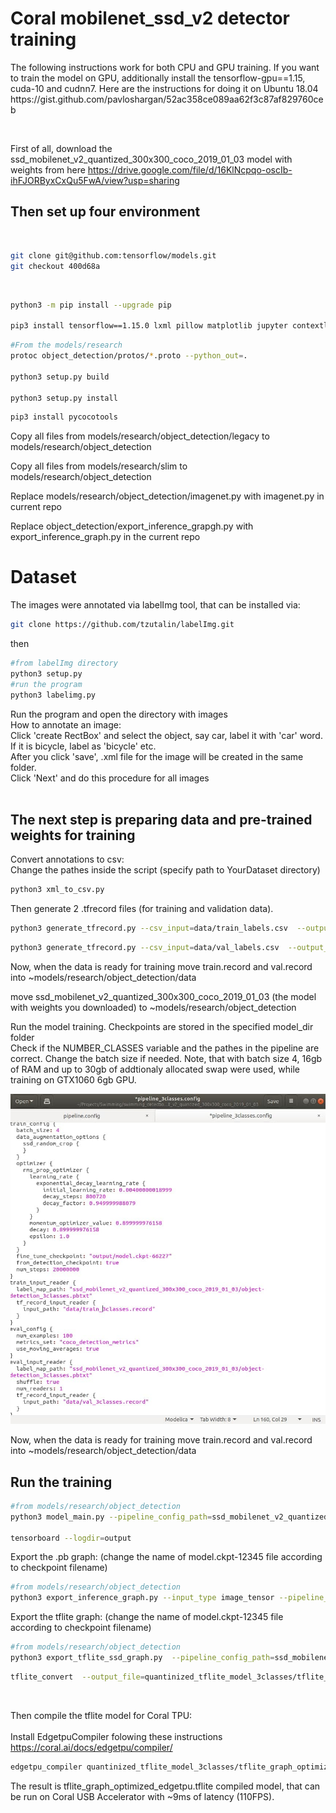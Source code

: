 
# Coral mobilenet_ssd_v2 detector training 
<p> The following instructions work for both CPU and GPU training. If you want to train the model on GPU, additionally install the tensorflow-gpu==1.15, cuda-10 and cudnn7. Here are the instructions for doing it on Ubuntu 18.04 https://gist.github.com/pavloshargan/52ac358ce089aa62f3c87af829760ceb</p>
<p>
<br/>

First of all, download the ssd_mobilenet_v2_quantized_300x300_coco_2019_01_03 model with weights from here https://drive.google.com/file/d/16KlNcpqo-oscIb-ihFJORByxCxQu5FwA/view?usp=sharing


## Then set up four environment

<br/>

```bash
git clone git@github.com:tensorflow/models.git
git checkout 400d68a
```
<br>

```bash
python3 -m pip install --upgrade pip

pip3 install tensorflow==1.15.0 lxml pillow matplotlib jupyter contextlib2 cython tf_slim pandas scipy opencv-python
```

```bash
#From the models/research
protoc object_detection/protos/*.proto --python_out=.

python3 setup.py build

python3 setup.py install
```

```bash
pip3 install pycocotools
```

Copy all files from models/research/object_detection/legacy to models/research/object_detection<br>

Copy all files from models/research/slim to models/research/object_detection<br>

Replace models/research/object_detection/imagenet.py with imagenet.py in current repo <br>

Replace object_detection/export_inference_grapgh.py with export_inference_graph.py in the current repo<br>
</p>

# Dataset

The images were annotated via labelImg tool, that can be installed via:

 ```bash
git clone https://github.com/tzutalin/labelImg.git
```
then
 ```bash
 #from labelImg directory
 python3 setup.py 
 #run the program
 python3 labelimg.py
 ```
 Run the program and open the directory with images <br>
How to annotate an image:<br>
Click 'create RectBox' and select the object, say car, label it with 'car' word. If it is bicycle, label as 'bicycle' etc.<br>
After you click 'save', .xml file for the image will be created in the same folder.<br>
Click 'Next' and do this procedure for all images
<br>
<br>

## The next step is preparing data and pre-trained weights for training 

Convert annotations to csv: <br>
Change the pathes inside the script (specify path to YourDataset directory)
```bash
python3 xml_to_csv.py
```

Then generate 2 .tfrecord files (for training and validation data).
```bash
python3 generate_tfrecord.py --csv_input=data/train_labels.csv  --output_path=data/train.record 
```

```bash
python3 generate_tfrecord.py --csv_input=data/val_labels.csv  --output_path=data/val.record 
```

Now, when the data is ready for training
move train.record and val.record into ~models/research/object_detection/data <br>

move
ssd_mobilenet_v2_quantized_300x300_coco_2019_01_03 (the model with weights you downloaded) to ~models/research/object_detection<br>


Run the model training. Checkpoints are stored in the specified model_dir  folder
<br>
Check if the NUMBER_CLASSES variable and the pathes in the pipeline are correct.
Change the batch size if needed. Note, that with batch size 4, 16gb of RAM and up to 30gb of addtionaly allocated swap were used, while training on GTX1060 6gb GPU.

![pathes](./readme_images/pathes_3classes.jpg)



Now, when the data is ready for training
move train.record and val.record into ~models/research/object_detection/data <br>



## Run the training

```bash
#from models/research/object_detection
python3 model_main.py --pipeline_config_path=ssd_mobilenet_v2_quantized_300x300_coco_2019_01_03/pipeline_3classes.config --model_dir=output --alsologtostderr

tensorboard --logdir=output
```

Export the .pb graph:
 (change the name of model.ckpt-12345 file according to checkpoint filename)

 ```bash
 #from models/research/object_detection
python3 export_inference_graph.py --input_type image_tensor --pipeline_config_path ssd_mobilenet_v2_quantized_300x300_coco_2019_01_03/pipeline_3classes.config --trained_checkpoint_prefix output/model.ckpt-12345 --output_directory new_pb_graph
```


Export the tflite graph:
 (change the name of model.ckpt-12345 file according to checkpoint filename)

 ```bash
 #from models/research/object_detection
python3 export_tflite_ssd_graph.py  --pipeline_config_path=ssd_mobilenet_v2_quantized_300x300_coco_2019_01_03/pipeline_3classes.config  --trained_checkpoint_prefix=output_classes/model.ckpt-12345  --output_directory=quantinized_tflite_model_3classes  --add_postprocessing_op=true
```
 ```bash
tflite_convert  --output_file=quantinized_tflite_model_3classes/tflite_graph_optimized.tflite --graph_def_file=quantinized_tflite_model_3classes/tflite_graph.pb  --inference_type=QUANTIZED_UINT8 --input_arrays=normalized_input_image_tensor  --output_arrays="TFLite_Detection_PostProcess,TFLite_Detection_PostProcess:1,TFLite_Detection_PostProcess:2,TFLite_Detection_PostProcess:3" --mean_values=128 --std_dev_values=128 --input_shapes=1,300,300,3 --change_concat_input_ranges=false --allow_custom_ops
```
<br>

Then compile the tflite model for Coral TPU: <br> <br>
Install EdgetpuCompiler folowing these instructions https://coral.ai/docs/edgetpu/compiler/
```bash
edgetpu_compiler quantinized_tflite_model_3classes/tflite_graph_optimized.tflite
```

The result is tflite_graph_optimized_edgetpu.tflite compiled model, that can be run on Coral USB Accelerator with ~9ms of latency (110FPS).